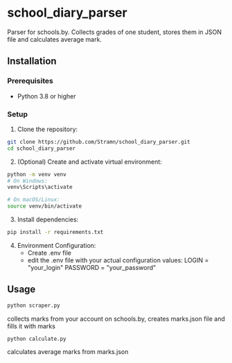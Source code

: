 # school_diary_parser
Parser for schools.by. Collects grades of one student, stores them in JSON file and calculates average mark.

## Installation

### Prerequisites

- Python 3.8 or higher

### Setup

1. Clone the repository:
```bash
git clone https://github.com/Stramn/school_diary_parser.git
cd school_diary_parser
```

2. (Optional) Create and activate virtual environment:
```bash
python -m venv venv
# On Windows:
venv\Scripts\activate
```
```bash
# On macOS/Linux:
source venv/bin/activate
```

3. Install dependencies:
```bash
pip install -r requirements.txt
```

4. Environment Configuration:
    - Create .env file
    - edit the .env file with your actual configuration values:
        LOGIN = "your_login"
        PASSWORD = "your_password"

## Usage 

```bash
python scraper.py 
```
collects marks from your account on schools.by,
creates marks.json file and fills it with marks
```bash
python calculate.py
``` 
calculates average marks from marks.json